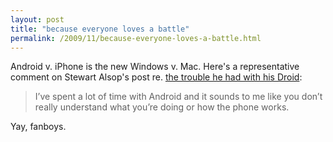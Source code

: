 ```yaml
---
layout: post
title: "because everyone loves a battle"
permalink: /2009/11/because-everyone-loves-a-battle.html
---
```


Android v. iPhone is the new Windows v. Mac. Here's a representative comment on Stewart Alsop's post re. [the trouble he had with his Droid](http://alsop-louie.com/gadgets/droid-doesnt-its-not-ready-for-prime-time/):

> I’ve spent a lot of time with Android and it sounds to me like you don’t really understand what you’re doing or how the phone works.

Yay, fanboys.